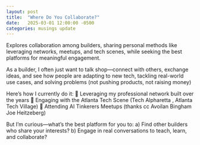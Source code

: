 ```yaml
---
layout: post
title:  "Where Do You Collaborate?"
date:   2025-03-01 12:00:00 -0500
categories: musings update
---
```

Explores collaboration among builders, sharing personal methods like leveraging networks, meetups, and tech scenes, while seeking the best platforms for meaningful engagement.

As a builder, I often just want to talk shop—connect with others, exchange ideas, and see how people are adapting to new tech, tackling real-world use cases, and solving problems (not pushing products, not raising money)

Here’s how I currently do it:
🔹 Leveraging my professional network built over the years
🔹 Engaging with the Atlanta Tech Scene (Tech Alpharetta , Atlanta Tech Village)
🔹 Attending AI Tinkerers Meetups (thanks cc Avoilan Bingham Joe Heitzeberg)

But I’m curious—what’s the best platform for you to:
a) Find other builders who share your interests?
b) Engage in real conversations to teach, learn, and collaborate?


